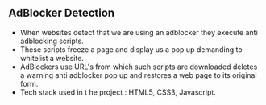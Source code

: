 ## AdBlocker Detection 

- When websites detect that we are using an adblocker they execute anti adblocking scripts.
- These scripts freeze a page and display us a pop up demanding to whitelist a website.
- AdBlockers use URL's from which such scripts are downloaded deletes a warning anti adblocker pop up and restores a web page to its original form.
- Tech stack used in t he project : HTML5, CSS3, Javascript.